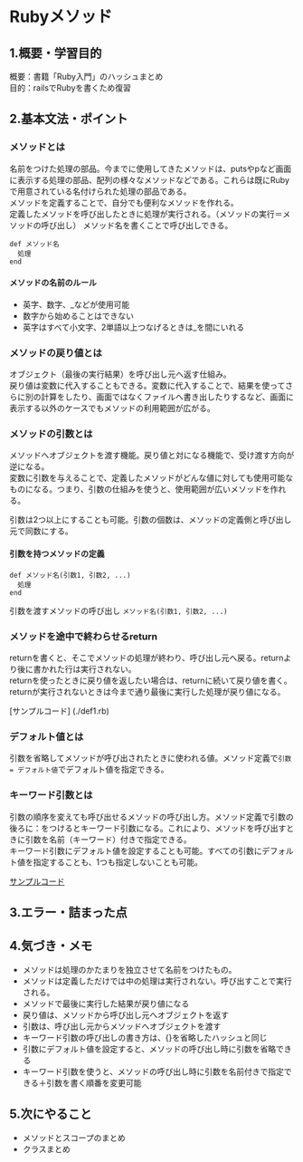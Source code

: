 # Rubyメソッド

## 1.概要・学習目的  
概要：書籍「Ruby入門」のハッシュまとめ  
目的：railsでRubyを書くため復習  

## 2.基本文法・ポイント  
### メソッドとは 
名前をつけた処理の部品。今までに使用してきたメソッドは、putsやpなど画面に表示する処理の部品、配列の様々なメソッドなどである。これらは既にRubyで用意されている名付けられた処理の部品である。  
メソッドを定義することで、自分でも便利なメソッドを作れる。  
定義したメソッドを呼び出したときに処理が実行される。（メソッドの実行＝メソッドの呼び出し）
メソッド名を書くことで呼び出しできる。
```
def メソッド名
  処理
end
```

#### メソッドの名前のルール
- 英字、数字、_などが使用可能
- 数字から始めることはできない
- 英字はすべて小文字、2単語以上つなげるときは_を間にいれる

### メソッドの戻り値とは
オブジェクト（最後の実行結果）を呼び出し元へ返す仕組み。  
戻り値は変数に代入することもできる。変数に代入することで、結果を使ってさらに別の計算をしたり、画面ではなくファイルへ書き出したりするなど、画面に表示する以外のケースでもメソッドの利用範囲が広がる。

### メソッドの引数とは
メソッドへオブジェクトを渡す機能。戻り値と対になる機能で、受け渡す方向が逆になる。  
変数に引数を与えることで、定義したメソッドがどんな値に対しても使用可能なものになる。つまり、引数の仕組みを使うと、使用範囲が広いメソッドを作れる。  

引数は2つ以上にすることも可能。引数の個数は、メソッドの定義側と呼び出し元で同数にする。
#### 引数を持つメソッドの定義

```
def メソッド名(引数1, 引数2, ...)
  処理
end
```

引数を渡すメソッドの呼び出し
`メソッド名(引数1, 引数2, ...)`

### メソッドを途中で終わらせるreturn
returnを書くと、そこでメソッドの処理が終わり、呼び出し元へ戻る。returnより後に書かれた行は実行されない。  
returnを使ったときに戻り値を返したい場合は、returnに続いて戻り値を書く。returnが実行されないときは今まで通り最後に実行した処理が戻り値になる。

[サンプルコード] (./def1.rb)

### デフォルト値とは
引数を省略してメソッドが呼び出されたときに使われる値。メソッド定義で`引数 = デフォルト値`でデフォルト値を指定できる。

### キーワード引数とは
引数の順序を変えても呼び出せるメソッドの呼び出し方。メソッド定義で引数の後ろに：をつけるとキーワード引数になる。これにより、メソッドを呼び出すときに引数を名前（キーワード）付きで指定できる。  
キーワード引数にデフォルト値を設定することも可能。すべての引数にデフォルト値を指定することも、1つも指定しないことも可能。

[サンプルコード](./def2.rb)


## 3.エラー・詰まった点  

## 4.気づき・メモ  
- メソッドは処理のかたまりを独立させて名前をつけたもの。
- メソッドは定義しただけでは中の処理は実行されない。呼び出すことで実行される。
- メソッドで最後に実行した結果が戻り値になる
- 戻り値は、メソッドから呼び出し元へオブジェクトを返す
- 引数は、呼び出し元からメソッドへオブジェクトを渡す
- キーワード引数の呼び出しの書き方は、{}を省略したハッシュと同じ
- 引数にデフォルト値を設定すると、メソッドの呼び出し時に引数を省略できる
- キーワード引数を使うと、メソッドの呼び出し時に引数を名前付きで指定できる＋引数を書く順番を変更可能


## 5.次にやること  
- メソッドとスコープのまとめ
- クラスまとめ

